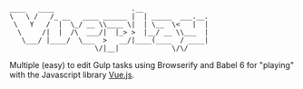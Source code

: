 ```
____   ____                   .__                
\   \ /   /_ __   ____ ______ |  | _____  ___.__.
 \   Y   /  |  \_/ __ \\____ \|  | \__  \<   |  |
  \     /|  |  /\  ___/|  |_> >  |__/ __ \\___  |
   \___/ |____/  \___  >   __/|____(____  / ____|
                     \/|__|             \/\/     
```
Multiple (easy) to edit Gulp tasks using Browserify and Babel 6 for "playing" with the Javascript library [Vue.js](http://vuejs.org/).